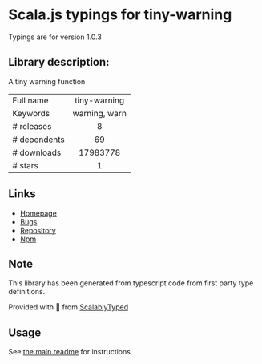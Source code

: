 
# Scala.js typings for tiny-warning

Typings are for version 1.0.3

## Library description:
A tiny warning function

|                    |                 |
| ------------------ | :-------------: |
| Full name          | tiny-warning |
| Keywords           | warning, warn |
| # releases         | 8 |
| # dependents       | 69 |
| # downloads        | 17983778 |
| # stars            | 1 |

## Links
- [Homepage](https://github.com/alexreardon/tiny-warning#readme)
- [Bugs](https://github.com/alexreardon/tiny-warning/issues)
- [Repository](https://github.com/alexreardon/tiny-warning)
- [Npm](https://www.npmjs.com/package/tiny-warning)
    


## Note
This library has been generated from typescript code from first party type definitions.

Provided with :purple_heart: from [ScalablyTyped](https://github.com/oyvindberg/ScalablyTyped)

## Usage
See [the main readme](../../readme.md) for instructions.


